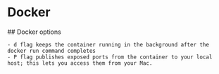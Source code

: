 # Docker

## Docker options

	- d flag keeps the container running in the background after the docker run command completes 
	- P flag publishes exposed ports from the container to your local host; this lets you access them from your Mac.



